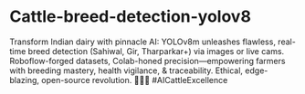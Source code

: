 # Cattle-breed-detection-yolov8
Transform Indian dairy with pinnacle AI: YOLOv8m unleashes flawless, real-time breed detection (Sahiwal, Gir, Tharparkar+) via images or live cams. Roboflow-forged datasets, Colab-honed precision—empowering farmers with breeding mastery, health vigilance, &amp; traceability. Ethical, edge-blazing, open-source revolution. 🌾🐄🔥 #AICattleExcellence
